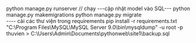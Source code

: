 python manage.py runserver // chạy 
---cập nhật model vào SQL---
python manage.py makemigrations
python manage.py migrate   
---- cài các thư viện trong requirements
pip install -r requirements.txt
"C:\Program Files\MySQL\MySQL Server 9.0\bin\mysqldump" -u root -p thuvien > C:\Users\Admin\Documents\pythonweb\site1\backup.sql